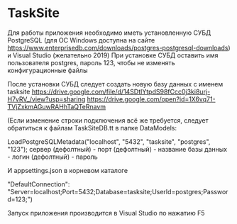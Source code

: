 # TaskSite
Для работы приложения необходимо иметь установленную СУБД PostgreSQL 
(для ОС Windows доступна на сайте https://www.enterprisedb.com/downloads/postgres-postgresql-downloads) и Visual Studio (желательно 2019)
При установке СУБД оставить имя пользователя postgres, пароль 123, чтобы не изменять конфигурационные файлы

После установки СУБД следует создать новую базу данных с именем tasksite
https://drive.google.com/file/d/14SDtIYtpdS98fCcc0j3ki8urj-H7vRV_/view?usp=sharing
https://drive.google.com/open?id=1X6vq71-TVjZxkmAGuwRAHhTaQTeRnavm

(Если изменение строки подключения всё же требуется, следует обратиться к файлам TaskSiteDB.tt в папке DataModels:

LoadPostgreSQLMetadata("localhost", "5432", "tasksite", "postgres", "123");
сервер (дефолтный) - порт (дефолтный) - название базы данных - логин (дефолтный) - пароль

И appsettings.json в корневом каталоге

"DefaultConnection": "Server=localhost;Port=5432;Database=tasksite;UserId=postgres;Password=123;")

Запуск приложения производится в Visual Studio по нажатию F5
